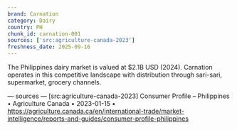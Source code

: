 ```yaml
---
brand: Carnation
category: Dairy
country: PH
chunk_id: carnation-001
sources: ['src:agriculture-canada-2023']
freshness_date: 2025-09-16
---
```


The Philippines dairy market is valued at $2.1B USD (2024). Carnation operates in this competitive landscape with distribution through sari-sari, supermarket, grocery channels.

— sources —
[src:agriculture-canada-2023] Consumer Profile – Philippines • Agriculture Canada • 2023-01-15 • https://agriculture.canada.ca/en/international-trade/market-intelligence/reports-and-guides/consumer-profile-philippines
